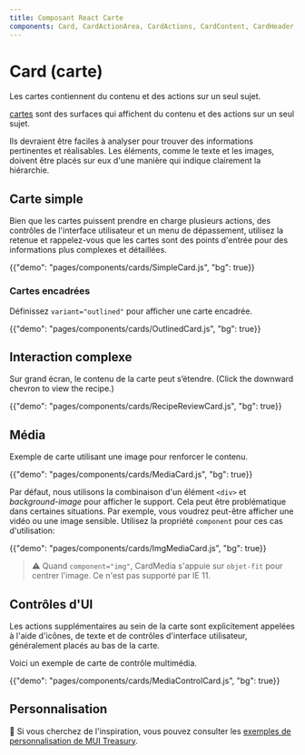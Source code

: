 ```yaml
---
title: Composant React Carte
components: Card, CardActionArea, CardActions, CardContent, CardHeader, CardMedia, Collapse, Paper
---
```


# Card (carte)

<p class="description">Les cartes contiennent du contenu et des actions sur un seul sujet.</p>

[cartes](https://material.io/design/components/cards.html) sont des surfaces qui affichent du contenu et des actions sur un seul sujet.

Ils devraient être faciles à analyser pour trouver des informations pertinentes et réalisables. Les éléments, comme le texte et les images, doivent être placés sur eux d'une manière qui indique clairement la hiérarchie.

## Carte simple

Bien que les cartes puissent prendre en charge plusieurs actions, des contrôles de l'interface utilisateur et un menu de dépassement, utilisez la retenue et rappelez-vous que les cartes sont des points d'entrée pour des informations plus complexes et détaillées.

{{"demo": "pages/components/cards/SimpleCard.js", "bg": true}}

### Cartes encadrées

Définissez `variant="outlined"` pour afficher une carte encadrée.

{{"demo": "pages/components/cards/OutlinedCard.js", "bg": true}}

## Interaction complexe

Sur grand écran, le contenu de la carte peut s’étendre. (Click the downward chevron to view the recipe.)

{{"demo": "pages/components/cards/RecipeReviewCard.js", "bg": true}}

## Média

Exemple de carte utilisant une image pour renforcer le contenu.

{{"demo": "pages/components/cards/MediaCard.js", "bg": true}}

Par défaut, nous utilisons la combinaison d'un élément `<div>` et *background-image* pour afficher le support. Cela peut être problématique dans certaines situations. Par exemple, vous voudrez peut-être afficher une vidéo ou une image sensible. Utilisez la propriété `component` pour ces cas d'utilisation:

{{"demo": "pages/components/cards/ImgMediaCard.js", "bg": true}}

> ⚠ Quand `component="img"`, CardMedia s'appuie sur `objet-fit` pour centrer l'image. Ce n'est pas supporté par IE 11.

## Contrôles d'UI

Les actions supplémentaires au sein de la carte sont explicitement appelées à l'aide d'icônes, de texte et de contrôles d'interface utilisateur, généralement placés au bas de la carte.

Voici un exemple de carte de contrôle multimédia.

{{"demo": "pages/components/cards/MediaControlCard.js", "bg": true}}

## Personnalisation

🎨 Si vous cherchez de l'inspiration, vous pouvez consulter les [exemples de personnalisation de MUI Treasury](https://mui-treasury.com/components/card).
